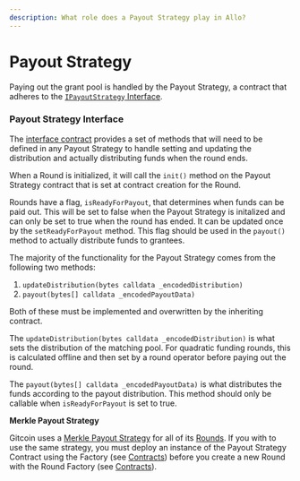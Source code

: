 ```yaml
---
description: What role does a Payout Strategy play in Allo?
---
```


# Payout Strategy

Paying out the grant pool is handled by the Payout Strategy, a contract that adheres to the [`IPayoutStrategy` Interface](https://github.com/allo-protocol/contracts/blob/main/contracts/payoutStrategy/IPayoutStrategy.sol).

### Payout Strategy Interface

The [interface contract](https://github.com/allo-protocol/contracts/blob/main/contracts/payoutStrategy/IPayoutStrategy.sol) provides a set of methods that will need to be defined in any Payout Strategy to handle setting and updating the distribution and actually distributing funds when the round ends.

When a Round is initialized, it will call the `init()` method on the Payout Strategy contract that is set at contract creation for the Round.&#x20;

Rounds have a flag, `isReadyForPayout`, that determines when funds can be paid out. This will be set to false when the Payout Strategy is initalized and can only be set to true when the round has ended. It can be updated once by the `setReadyForPayout` method. This flag should be used in the `payout()` method to actually distribute funds to grantees.

The majority of the functionality for the Payout Strategy comes from the following two methods:

1. `updateDistribution(bytes calldata _encodedDistribution)`
2. `payout(bytes[] calldata _encodedPayoutData)`

Both of these must be implemented and overwritten by the inheriting contract.

The `updateDistribution(bytes calldata _encodedDistribution)` is what sets the distribution of the matching pool. For quadratic funding rounds, this is calculated offline and then set by a round operator before paying out the round.

The `payout(bytes[] calldata _encodedPayoutData)` is what distributes the funds according to the payout distribution. This method should only be callable when `isReadyForPayout` is set to true.&#x20;

**Merkle Payout Strategy**

Gitcoin uses a [Merkle Payout Strategy](https://github.com/allo-protocol/contracts/blob/main/contracts/payoutStrategy/MerklePayoutStrategy/MerklePayoutStrategyImplementation.sol) for all of its [Rounds](../round.md). If you with to use the same strategy, you must deploy an instance of the Payout Strategy Contract using the Factory (see [Contracts](../../getting-started/contracts.md)) before you create a new Round with the Round Factory (see [Contracts](../../getting-started/contracts.md)).
